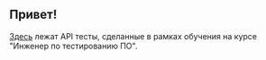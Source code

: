 ## Привет!
[Здесь](https://github.com/xeniasoldatovaQA/api_tests/blob/main/src/test/java/ru/netology/rest/MobileBankApiTestV1.java) лежат API тесты, сделанные в рамках обучения на курсе "Инженер по тестированию ПО".
